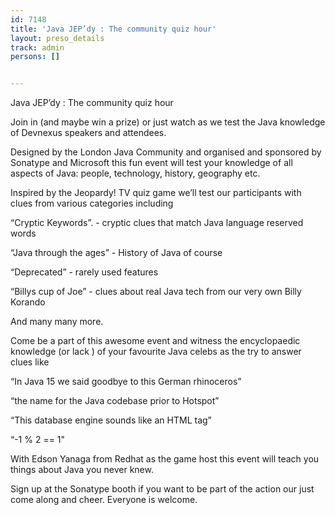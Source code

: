 ---
id: 7148
title: 'Java JEP’dy : The community quiz hour'
layout: preso_details
track: admin
persons: []

---
Java JEP’dy : The community quiz hour
Join in (and maybe win a prize) or just watch as we test the Java knowledge of Devnexus speakers and attendees.
Designed by the London Java Community and organised and sponsored by Sonatype and Microsoft this fun event will test your knowledge of all aspects of Java: people, technology, history, geography etc.
Inspired by the Jeopardy! TV quiz game we’ll test our participants with clues from various categories including
“Cryptic Keywords”. - cryptic clues that match Java language reserved words
“Java through the ages” - History of Java of course
 “Deprecated” - rarely used features
“Billys cup of Joe”  - clues about real Java tech from our very own Billy Korando
And many many more.
Come be a part of this awesome event and witness the encyclopaedic knowledge (or lack ) of your favourite Java celebs as the try to answer clues like
“In Java 15 we said goodbye to this German rhinoceros”
“the name for the Java codebase prior to Hotspot”
“This database engine sounds like an HTML tag”
“-1 % 2 == 1"
With Edson Yanaga from Redhat as the game host this event will teach you things about Java you never knew.
Sign up at the Sonatype booth if you want to be part of the action our just come along and cheer. Everyone is welcome.